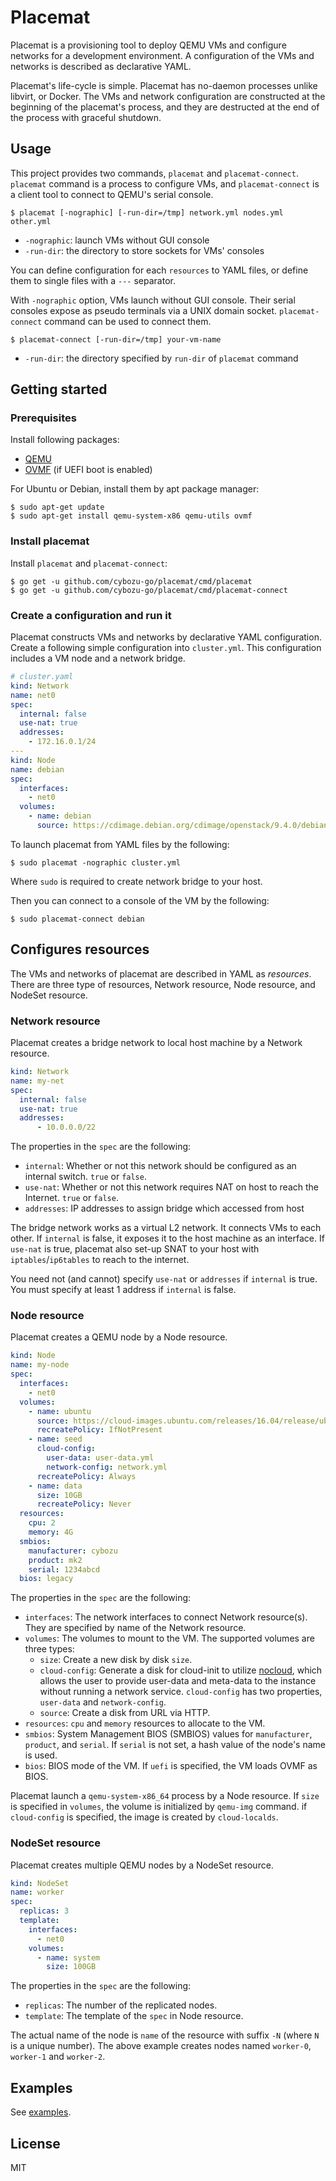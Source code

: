 # Placemat

Placemat is a provisioning tool to deploy QEMU VMs and configure networks for a
development environment.  A configuration of the VMs and networks is described
as declarative YAML.

Placemat's life-cycle is simple.  Placemat has no-daemon processes unlike
libvirt, or Docker.  The VMs and network configuration are constructed at the
beginning of the placemat's process, and they are destructed at the end of the
process with graceful shutdown.

## Usage

This project provides two commands, `placemat` and `placemat-connect`.
`placemat` command is a process to configure VMs, and `placemat-connect` is a
client tool to connect to QEMU's serial console.

```console
$ placemat [-nographic] [-run-dir=/tmp] network.yml nodes.yml other.yml
```

- `-nographic`: launch VMs without GUI console
- `-run-dir`: the directory to store sockets for VMs' consoles

You can define configuration for each `resources` to YAML files, or define them
to single files with a `---` separator.

With `-nographic` option, VMs launch without GUI console.  Their serial
consoles expose as pseudo terminals via a UNIX domain socket.
`placemat-connect` command can be used to connect them.

```console
$ placemat-connect [-run-dir=/tmp] your-vm-name
```

- `-run-dir`: the directory specified by `run-dir` of `placemat` command

## Getting started

### Prerequisites

Install following packages:

- [QEMU](https://www.qemu.org/)
- [OVMF](https://github.com/tianocore/tianocore.github.io/wiki/OVMF) (if UEFI boot is enabled)

For Ubuntu or Debian, install them by apt package manager:

```console
$ sudo apt-get update
$ sudo apt-get install qemu-system-x86 qemu-utils ovmf
```


### Install placemat

Install `placemat` and `placemat-connect`:

```console
$ go get -u github.com/cybozu-go/placemat/cmd/placemat
$ go get -u github.com/cybozu-go/placemat/cmd/placemat-connect
```

### Create a configuration and run it

Placemat constructs VMs and networks by declarative  YAML configuration.  Create
a following simple configuration into `cluster.yml`.  This configuration
includes a VM node and a network bridge.

```yaml
# cluster.yaml
kind: Network
name: net0
spec:
  internal: false
  use-nat: true
  addresses:
    - 172.16.0.1/24
---
kind: Node
name: debian
spec:
  interfaces:
    - net0
  volumes:
    - name: debian
      source: https://cdimage.debian.org/cdimage/openstack/9.4.0/debian-9.4.0-openstack-amd64.qcow2
```

To launch placemat from YAML files by the following:

```console
$ sudo placemat -nographic cluster.yml
```

Where `sudo` is required to create network bridge to your host.

Then you can connect to a console of the VM by the following:

```console
$ sudo placemat-connect debian
```

## Configures resources

The VMs and networks of placemat are described in YAML as *resources*.  There
are three type of resources, Network resource, Node resource, and NodeSet
resource.

### Network resource

Placemat creates a bridge network to local host machine by a Network resource.

```yaml
kind: Network
name: my-net
spec:
  internal: false
  use-nat: true
  addresses:
      - 10.0.0.0/22
```

The properties in the `spec` are the following:

- `internal`: Whether or not this network should be configured as an internal switch.  `true` or `false`.
- `use-nat`: Whether or not this network requires NAT on host to reach the Internet.  `true` or `false`.
- `addresses`: IP addresses to assign bridge which accessed from host

The bridge network works as a virtual L2 network.  It connects VMs to each other.
If `internal` is false, it exposes it to the host machine as an interface.
If `use-nat` is true, placemat also set-up SNAT to your host with `iptables`/`ip6tables`
to reach to the internet.

You need not (and cannot) specify `use-nat` or `addresses` if `internal` is true.
You must specify at least 1 address if `internal` is false.

### Node resource

Placemat creates a QEMU node by a Node resource.

```yaml
kind: Node
name: my-node
spec:
  interfaces:
    - net0
  volumes:
    - name: ubuntu
      source: https://cloud-images.ubuntu.com/releases/16.04/release/ubuntu-16.04-server-cloudimg-amd64-disk1.img
      recreatePolicy: IfNotPresent
    - name: seed
      cloud-config:
        user-data: user-data.yml
        network-config: network.yml
      recreatePolicy: Always
    - name: data
      size: 10GB
      recreatePolicy: Never
  resources:
    cpu: 2
    memory: 4G
  smbios:
    manufacturer: cybozu
    product: mk2
    serial: 1234abcd
  bios: legacy
```

The properties in the `spec` are the following:

- `interfaces`: The network interfaces to connect Network resource(s).  They are specified by name of the Network resource.
- `volumes`: The volumes to mount to the VM.  The supported volumes are three types:
  - `size`:  Create a new disk by disk `size`.
  - `cloud-config`:  Generate a disk for cloud-init to utilize [nocloud](http://cloudinit.readthedocs.io/en/latest/topics/datasources/nocloud.html), which allows the user to provide user-data and meta-data to the instance without running a network service.  `cloud-config` has two properties, `user-data` and `network-config`.
  - `source`:  Create a disk from URL via HTTP.
- `resources`:  `cpu` and `memory` resources to allocate to the VM.
- `smbios`: System Management BIOS (SMBIOS) values for `manufacturer`, `product`, and `serial`.  If `serial` is not set, a hash value of the node's name is used.
- `bios`: BIOS mode of the VM.  If `uefi` is specified, the VM loads OVMF as BIOS.

Placemat launch a `qemu-system-x86_64` process by a Node resource.  If `size`
is specified in `volumes`, the volume is initialized by `qemu-img` command.  if
`cloud-config` is specified, the image is created by `cloud-localds`.

### NodeSet resource

Placemat creates multiple QEMU nodes by a NodeSet resource.

```yaml
kind: NodeSet
name: worker
spec:
  replicas: 3
  template:
    interfaces:
      - net0
    volumes:
      - name: system
        size: 100GB
```

The properties in the `spec` are the following:

- `replicas`: The number of the replicated nodes.
- `template`: The template of the `spec` in Node resource.

The actual name of the node is `name` of the resource with suffix `-N` (where `N` is a unique number).
The above example creates nodes named `worker-0`, `worker-1` and `worker-2`.

## Examples

See [examples](examples).

## License

MIT
